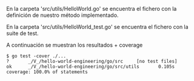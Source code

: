 En la carpeta 'src/utils/HelloWorld.go' se encuentra el fichero con la definición de nuestro método implementado.

En la carpeta 'src/utils/HelloWorld_test.go' se encuentra el fichero con la suite de test.


A continuación se muestran los resultados + coverage

```
$ go test -cover ./...
?       _/V_/hello-world-engineering/go/src     [no test files]
ok      _/V_/hello-world-engineering/go/src/utils       0.105s  coverage: 100.0% of statements
```
